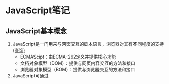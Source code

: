 # JavaScript笔记
## JavaScript基本概念
1. JavaScript是一门用来与网页交互的脚本语言，浏览器对其有不同程度的支持[(查询)](https://caniuse.com/)
    - ECMAScipt：由ECMA-262定义并提供核心功能
    - 文档对象模型（DOM）：提供与网页内容交互的方法和接口
    - 浏览器对象模型（BOM）：提供与浏览器交互的方法和接口
2. JavaScript可通过<script>元素插入到HTML页面中，也可以引入外部js代码
    - 引入外部js代码需要将src熟悉设置为JS文件的URL（可以和网页同一服务器，也可以不同的域）
    - <script>代码会在网页中按顺序被执行，<script>内的代码也会顺序执行（defer和async属性除外）
    - 顺序执行页面会在执行<script>内容时阻塞，一般吧<script>标签放主内容之后</body>标签之前
    - defer属性可把脚本推迟到文档渲染完毕后执行（推迟脚本原则上按照它们被列出的次序执行）
    - async属性表示脚本不需要等待其它脚本，同时不阻塞文档渲染，但不能保证在页面中出现的次序
3. ECMAScript的基本元素和特性（需要示例）
    - 基本数据类型：Undefined、Null、Boolean、Number、String、Symbol
    - 只有Number一种数值数据类型（不区分整数和浮点型）
    - 严格模式中对容易出错的部分施加了限制
    - ECMAScript提供类C语言的基本操作符和流程控制语句
    - 函数不需要指定返回值，不指定返回值的函数返回undefined
----
## 变量、作用域、内存
### 原始值和引用值
  - 区别：原始值就是六种数据类型的的简单数据，按值访问；引用值是多个值构成的对象（地址值），按引用访问
  - 动态属性：引用值可以随时添加、修改和删除其属性和方法；原始值不能有属性
  - 复制值：通过变量把原始值赋值到另一个变量时，原始值复制到新变量的位置（互不干扰）；引用值赋值实则是复制指针指向同一个对象（共享）
  - 传递参数：所有函数的参数都是按值传递，值被复制到局部变量（arguments对象槽位,与变量赋值类似）；原始值不会改变，引用值会被共享
  ```javascript
  function setName(obj){
    obj.name = "Sancho"
    obj = new Object()//重写
    obj.name = "Greg"
  }
  
  let person = new Object()
  setName(person)
  console.log(person.name)//"Sancho"
  ```
  - 确定类型：
    - typeof操作符适合判断原始类型（String、Number、Boolean、Undefined）；判断null时返回object；
    - instanceof操作符判断对象类型（涉及对象原型链）；任何引用值和Object构造函数都会返回true，原始值则会返回false。`[1,2,3] instanceof Array//true`
### 执行上下文和作用域

### 垃圾回收

  
## 基本引用类型
## 集合引用类型
## 迭代器、生成器
## 对象、类、面向对象编程
## 代理、反射
## 函数
## 期约、异步
